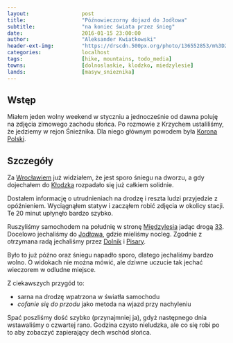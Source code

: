 ```yaml
---
layout:                 post
title:                  "Późnowieczorny dojazd do Jodłowa"
subtitle:               "na koniec świata przez śnieg"
date:                   2016-01-15 23:00:00
author:                 "Aleksander Kwiatkowski"
header-ext-img:         "https://drscdn.500px.org/photo/136552853/m%3D2048/b2dd79b46cd3009b69c77c3f2811ca86"
categories:             localhost
tags:                   [hike, mountains, todo_media]
towns:                  [dolnoslaskie, klodzko, miedzylesie]
lands:                  [masyw_snieznika]
---
```


[wiki-korona]:           https://pl.wikipedia.org/wiki/Korona_G%C3%B3r_Polski
[wiki-wroclaw]:          https://pl.wikipedia.org/wiki/Wroc%C5%82aw
[wiki-klodzko]:          https://pl.wikipedia.org/wiki/K%C5%82odzko
[wiki-miedzylesie]:      https://pl.wikipedia.org/wiki/Mi%C4%99dzylesie
[wiki-33]:               https://pl.wikipedia.org/wiki/Droga_krajowa_nr_33_(Czechy)
[wiki-jodlow]:           https://pl.wikipedia.org/wiki/Jod%C5%82%C3%B3w_(wojew%C3%B3dztwo_dolno%C5%9Bl%C4%85skie)
[wiki-dolnik]:           https://pl.wikipedia.org/wiki/Dolnik_(wojew%C3%B3dztwo_dolno%C5%9Bl%C4%85skie)
[wiki-pisary]:           https://pl.wikipedia.org/wiki/Pisary_(wojew%C3%B3dztwo_dolno%C5%9Bl%C4%85skie)



Wstęp
-----

Miałem jeden wolny weekend w styczniu a jednocześnie od dawna poluję na zdjęcia
zimowego zachodu słońca. Po rozmowie z Krzychem ustaliliśmy, że jedziemy
w rejon Śnieżnika. Dla niego głównym powodem była [Korona Polski][wiki-korona].

Szczegóły
---------

Za [Wrocławiem][wiki-wroclaw] już widziałem, że jest sporo śniegu na dworzu, a gdy
dojechałem do [Kłodzka][wiki-klodzko] rozpadało się już całkiem solidnie.

Dostałem informację o utrudnieniach na drodzę i reszta ludzi przyjedzie z opóźnieniem.
Wyciągnąłem statyw i zacząłem robić zdjęcia w okolicy stacji. Te 20 minut
upłynęło bardzo szybko.

Ruszyliśmy samochodem na południę w stronę [Międzylesia][wiki-miedzylesie] jadąc
drogą [33][wiki-33].
Docelowo jechaliśmy do [Jodłowa][wiki-jodlow], gdzie mieliśmy nocleg. Zgodnie
z otrzymana radą jechaliśmy przez [Dolnik][wiki-dolnik] i [Pisary][wiki-pisary].

Było to już późno oraz śniegu napadło sporo, dlatego jechaliśmy bardzo wolno.
O widokach nie można mówić, ale dziwne uczucie tak jechać wieczorem w odludne miejsce.

Z ciekawszych przygód to:

* sarna na drodzę wpatrzona w światła samochodu
* *cofanie się do przodu* jako metoda na wjazd przy nachyleniu

Spać poszliśmy dość szybko (przynajmniej ja), gdyż następnego dnia wstawaliśmy o
czwartej rano. Godzina czysto nieludzka, ale co się robi po to aby zobaczyć
zapierający dech wschód słońca.
